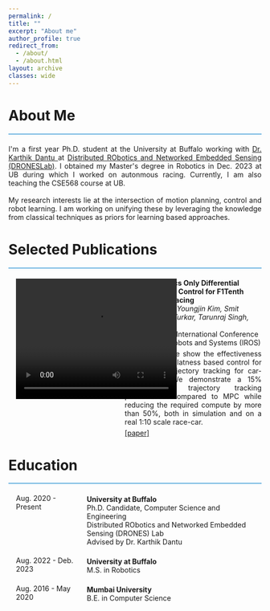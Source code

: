 ```yaml
---
permalink: /
title: ""
excerpt: "About me"
author_profile: true
redirect_from: 
  - /about/
  - /about.html
layout: archive
classes: wide
---
```


<!-- Custom Styles -->
<style>

	/* Sticky navigation bar */
	.masthead {
		position: fixed;
		top: 0;
		width: 100%;
		background: white;
		height: 65px;
	}

	body {
		padding-top: 65px;
	}

	.sidebar {
		top: 65px;
	}

	h1::before {
		display: block;
		content: " ";
		margin-top: -65px;
		height: 65px;
		visibility: hidden;
		pointer-events: none;
	}

	/* Sticky navigation bar end */

	/* Change sidebar settings */
	/* .sidebar {
		opacity: 0.9;
	} */

	/* .author__avatar img {
		max-width: 140px;
	} */

	/* .sidebar {
		font-size: 22px;
	} */

	/* .author__bio,
	.author__urls {
		font-size: 18px;
	} */

	.section-sep {
		margin-bottom: 5px;
		border-width: 0px 0px 2px 0px;
		border-style: solid;
		border-color: #6cb3e0;
	}

	.section-vspace-top {
		margin-top: 30px;
	}

	.vspace-top {
		margin-top: 20px;
	}

	.paper-title {
		font-weight: bold;
	}

	.paper-desc {
		margin-top: 5px;
		text-align: justify;
	}

	.paper-links {
		margin-top: 5px;
	}

	.paper-bib {
		font-size: 14px;
	}

	.paper-authors {
		font-size: 14px;
		font-style: italic;
	}

	.edu-title {
		font-weight: bold;
		margin-top: 2px;
	}

	.edu-desc {}

	.content {
		text-align: justify;
	}

	.row {
		display: -webkit-box;
		display: -ms-flexbox;
		display: flex;
		-ms-flex-wrap: wrap;
		flex-wrap: wrap;
		/*margin-right: -15px;
	margin-left: -15px;*/
	}

	.col {
		-ms-flex-preferred-size: 0;
		flex-basis: 0;
		-webkit-box-flex: 1;
		-ms-flex-positive: 1;
		flex-grow: 1;
		max-width: 100%;
	}

	.col-sm-3,
	.col-sm-4 {
		position: relative;
		width: 100%;
		min-height: 1px;
		padding-right: 15px;
		padding-left: 15px;
	}

	.col-sm-3 {
		-webkit-box-flex: 0;
		-ms-flex: 0 0 40%;
		flex: 0 0 40%;
		max-width: 40%;
	}

	.col-sm-4 {
		-webkit-box-flex: 0;
		-ms-flex: 0 0 25%;
		flex: 0 0 25%;
		max-width: 25%;
	}

	.img-fluid {
		max-width: 100%;
		height: auto;
	}
</style>

<!-- ABOUT ===================================================== -->
<div class='section-sep' id="about">
	<h1>About Me</h1>
</div>

<div class='content vspace-top'>
I'm a first year Ph.D. student at the University at Buffalo working with <a href="https://www.buffalo.edu/cear/about-us/leadership-and-administration.host.html/content/shared/engineering/computer-science-engineering/profiles/faculty/ladder/dantu-karthik.html">Dr. Karthik Dantu </a> at <a href="http://drones.cse.buffalo.edu">Distributed RObotics and Networked Embedded Sensing (DRONESLab)</a>. I obtained my Master's degree in Robotics in Dec. 2023 at UB during which I worked on autonmous racing. Currently, I am also teaching the CSE568 course at UB. <br>
<br>
My research interests lie at the intersection of motion planning, control and robot learning. I am working on unifying these by leveraging the knowledge from classical techniques as priors for learning based approaches. 
</div>

<!-- PUBLICATIONS ===================================================== -->
<div class='section-sep section-vspace-top'>
		<h1>Selected Publications</h1>
</div>
<!-- KFC ----- -->
<div class='row vspace-top'>
		<div class="col-sm-3">
		 <video width="320" height="240" controls>
    <source src="/assets/video/kfc.mp4" type="video/mp4">
    <source src="movie.ogg" type="video/ogg">
    Your browser does not support the video tag.
</video> 
		</div>
		<div class="col">
			<div class='paper-title'>
				KFC: Kinematics Only Differential Flatness based Control for F1Tenth Autonomous Racing
			</div>
			<div class='paper-authors'>
				<u>Yashom Dighe</u>, Youngjin Kim, Smit Rajguru, Yash Turkar, Tarunraj Singh, Karthik Dantu
			</div>
			<div class='paper-bib'>
				2023 IEEE/RSJ International Conference on Intelligent Robots and Systems (IROS) 
			</div>
			<div class='paper-desc'>
				In this work, we show the effectiveness of Differential Flatness based control for high-speed trajectory tracking for car-like robots. We demonstrate a 15% increase in trajectory tracking performance compared to MPC while reducing the required compute by more than 50%, both in simulation and on a real 1:10 scale race-car.
			</div>
			<div class='paper-links'>
				<a href="https://ieeexplore.ieee.org/document/10341603" target="_blank">[paper]</a>
				<!-- <a href="https://tjchase34.github.io/yoco_web/" target="_blank">[Project Page]</a> -->
				<!-- [AAS Paper (Coming Soon)]
				[Project Page (Coming Soon)] -->
			</div>
		</div>
	</div>

<!-- INTERNSHIPS =====================================================
<div class='section-sep section-vspace-top'>
		<h1>Selected Work Experience</h1>
</div>

<div class='row vspace-top'>
  <div class="col-sm-4">
    Dec. 2021 - Present
  </div>
  <div class="col">
    <div class='edu-title'>
      NASA Goddard Space Flight Center
    </div>
    <div class="edu-desc">
      Pathways Student, Science Data Processing Branch (Code 587)<br>
      Embedded Autonomy and AI<br>
	  R&D Flight Software
    </div>
  </div>
</div>

<div class='row vspace-top'>
  <div class="col-sm-4">
    May 2018 - Dec. 2021
  </div>
  <div class="col">
    <div class='edu-title'>
      NASA Goddard Space Flight Center - Wallops Flight Facility
    </div>
    <div class="edu-desc">
      Pathways Student, Wallops Systems Software Engineering Branch (Code 589)<br>
      Cube/Small-satellite Flight Software
    </div>
  </div>
</div>

<div class='row vspace-top'>
  <div class="col-sm-4">
    Sep. 2019 - Jan. 2020
  </div>
  <div class="col">
    <div class='edu-title'>
      NASA Jet Propulsion Laboratory
    </div>
    <div class="edu-desc">
      Intern, Robot Operations Group (347K)<br>
      Simulation, Mars 2020 Rover Operations
    </div>
  </div>
</div>

<div class='row vspace-top'>
  <div class="col-sm-4">
    Jan. 2019 - Jan. 2020
  </div>
  <div class="col">
    <div class='edu-title'>
      NOVI Aerospace
    </div>
    <div class="edu-desc">
      Machine Learning Consultant<br>
      Dataset Curator
    </div>
  </div>
</div>

<div class='row vspace-top'>
  <div class="col-sm-4">
    Mar. 2016 - May. 2020
  </div>
  <div class="col">
    <div class='edu-title'>
      UB Nanosatellite Laboratory
    </div>
    <div class="edu-desc">
      Flight Software Lead (~15-45 Students)<br>
	  Three CubeSat Missions
    </div>
  </div>
</div> -->

<!-- EDUCATION ===================================================== -->
<div class='section-sep section-vspace-top'>
	<h1>Education</h1>
</div>

<div class='row vspace-top'>
  <div class="col-sm-4">
        Aug. 2020 - Present
	</div>
  <div class="col">
    <div class='edu-title'>
      University at Buffalo
    </div>
			<div class="edu-desc">
				Ph.D. Candidate, Computer Science and Engineering<br>
        Distributed RObotics and Networked Embedded Sensing (DRONES) Lab<br>
        Advised by Dr. Karthik Dantu<br>
			</div>
		</div>
</div>

<div class='row vspace-top'>
  <div class="col-sm-4">
        Aug. 2022 - Deb. 2023
	</div>
  <div class="col">
    <div class='edu-title'>
      University at Buffalo
    </div>
			<div class="edu-desc">
				M.S. in Robotics
			</div>
		</div>
</div>

<div class='row vspace-top'>
  <div class="col-sm-4">
        Aug. 2016 - May 2020
	</div>
  <div class="col">
    <div class='edu-title'>
      Mumbai University
    </div>
			<div class="edu-desc">
				B.E. in Computer Science
			</div>
		</div>
</div>



